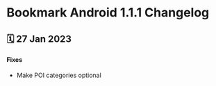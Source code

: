 # Bookmark Android 1.1.1 Changelog

<h2>🗓 27 Jan 2023</h2>

#### Fixes
- Make POI categories optional

